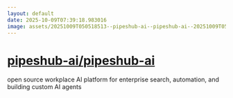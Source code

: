 ```yaml
---
layout: default
date: 2025-10-09T07:39:18.983016
image: assets/20251009T050518513--pipeshub-ai--pipeshub-ai--20251009T050954451--cropped.png
---
```


# [pipeshub-ai/pipeshub-ai](https://github.com/pipeshub-ai/pipeshub-ai)

open source workplace AI platform for enterprise search, automation, and building custom AI agents
